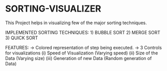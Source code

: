 # SORTING-VISUALIZER
This Project helps in visualizing few of the major sorting techniques.

IMPLEMENTED SORTING TECHNIQUES:
     1) BUBBLE SORT
     2) MERGE SORT
     3) QUICK SORT

FEATURES:
     -> Colored representation of step being executed.
     -> 3 Controls for visualizations
              (i)   Speed of Visualization (Varying speed)
              (ii)  Size of the Data (Varying size)
              (iii) Generation of new Data (Random generation of Data)
